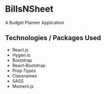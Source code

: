 # BillsNSheet
A Budget Planner Application

## Technologies / Packages Used
- React.js
- Hygen.io
- Bootstrap
- React-Bootstrap
- Prop-Types
- Classnames
- SASS
- Moment.js
